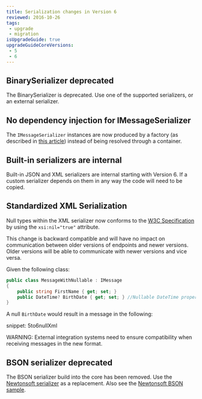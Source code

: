 ```yaml
---
title: Serialization changes in Version 6
reviewed: 2016-10-26
tags:
 - upgrade
 - migration
isUpgradeGuide: true
upgradeGuideCoreVersions:
 - 5
 - 6
---
```




## BinarySerializer deprecated

The BinarySerializer is deprecated. Use one of the supported serializers, or an external serializer.


## No dependency injection for IMessageSerializer

The `IMessageSerializer` instances are now produced by a factory (as described in [this article](/nservicebus/serialization/custom-serializer.md)) instead of being resolved through a container.


## Built-in serializers are internal

Built-in JSON and XML serializers are internal starting with Version 6. If a custom serializer depends on them in any way the code will need to be copied.


## Standardized XML Serialization

Null types within the XML serializer now conforms to the [W3C Specification](https://www.w3.org/TR/xmlschema-1/#xsi_nil) by using the `xsi:nil="true"` attribute.

This change is backward compatible and will have no impact on communication between older versions of endpoints and newer versions. Older versions will be able to communicate with newer versions and vice versa.

Given the following class:

```cs
public class MessageWithNullable : IMessage
{
    public string FirstName { get; set; }
    public DateTime? BirthDate { get; set; } //Nullable DateTime property
}
```

A null `BirthDate` would result in a message in the following:

snippet: 5to6nullXml

WARNING: External integration systems need to ensure compatibility when receiving messages in the new format.


## BSON serializer deprecated

The BSON serializer build into the core has been removed. Use the [Newtonsoft serializer](/nservicebus/serialization/newtonsoft.md) as a replacement. Also see the [Newtonsoft BSON sample](/samples/serializers/newtonsoft-bson/).